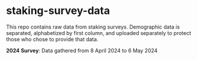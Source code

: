 # staking-survey-data

This repo contains raw data from staking surveys. Demographic data is separated, alphabetized by first column, and uploaded separately to protect those who chose to provide that data.

**2024 Survey**: Data gathered from 8 April 2024 to 6 May 2024
